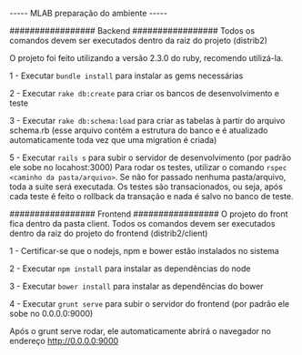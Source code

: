 ----- MLAB preparação do ambiente -----
  
################# Backend #################
Todos os comandos devem ser executados dentro da raiz do projeto (distrib2)

O projeto foi feito utilizando a versão 2.3.0 do ruby, recomendo utilizá-la.

1 - Executar `bundle install` para instalar as gems necessárias

2 - Executar `rake db:create` para criar os bancos de desenvolvimento e teste

3 - Executar `rake db:schema:load` para criar as tabelas à partir do arquivo schema.rb (esse arquivo contém a estrutura do banco e é atualizado automaticamente toda vez que uma migration é criada)

5 - Executar `rails s` para subir o servidor de desenvolvimento (por padrão ele sobe no locahost:3000)
Para rodar os testes, utilizar o comando `rspec <caminho da pasta/arquivo>`. Se não for passado nenhuma pasta/arquivo, toda a suite será executada.
Os testes são transacionados, ou seja, após cada teste é feito o rollback da transação e nada é salvo no banco de teste.


################# Frontend #################
O projeto do front fica dentro da pasta client.
Todos os comandos devem ser executados dentro da raiz do projeto do frontend (distrib2/client)

1 - Certificar-se que o nodejs, npm e bower estão instalados no sistema

2 - Executar `npm install` para instalar as dependências do node

3 - Executar `bower install` para instalar as dependências do bower

4 - Executar `grunt serve` para subir o servidor do frontend (por padrão ele sobe no 0.0.0.0:9000)

Após o grunt serve rodar, ele automaticamente abrirá o navegador no endereço http://0.0.0.0:9000
